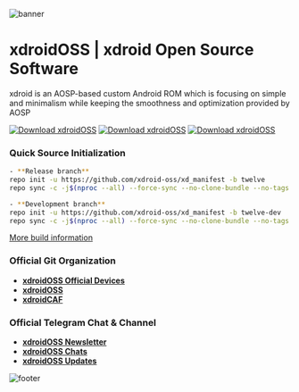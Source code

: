 ![banner](https://raw.githubusercontent.com/xdroid-oss/.github/55654e4a1b88977f60e2116d7cbeed17e87f450b/banner.png)

# xdroidOSS | xdroid Open Source Software

xdroid is an AOSP-based custom Android ROM which is focusing on simple and minimalism while keeping the smoothness and optimization provided by AOSP

[![Download xdroidOSS](https://img.shields.io/sourceforge/dt/xdroidoss.svg)](https://www.pling.com/p/1716794/) [![Download xdroidOSS](https://img.shields.io/sourceforge/dw/xdroidoss.svg)](https://www.pling.com/p/1716794/) [![Download xdroidOSS](https://img.shields.io/sourceforge/dm/xdroidoss.svg)](https://www.pling.com/p/1716794/)

### Quick Source Initialization ###
```bash
- **Release branch**
repo init -u https://github.com/xdroid-oss/xd_manifest -b twelve
repo sync -c -j$(nproc --all) --force-sync --no-clone-bundle --no-tags

- **Development branch**
repo init -u https://github.com/xdroid-oss/xd_manifest -b twelve-dev
repo sync -c -j$(nproc --all) --force-sync --no-clone-bundle --no-tags
```
[More build information](https://github.com/xdroid-oss/xd_manifest)

### Official Git Organization
- [**xdroidOSS Official Devices**](https://github.com/xdroid-devices)
- [**xdroidOSS**](https://github.com/xdroid-oss)
- [**xdroidCAF**](https://github.com/xdroid-CAF)

### Official Telegram Chat & Channel
- [**xdroidOSS Newsletter**](https://t.me/xdroid_news)
- [**xdroidOSS Chats**](https://t.me/xdroid_chat)
- [**xdroidOSS Updates**](https://t.me/xdroid_update)

![footer](https://github.com/xdroid-oss/.github/raw/main/footer.png)
